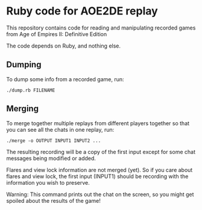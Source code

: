 # Ruby code for AOE2DE replay

This repository contains code for reading and manipulating recorded games
from Age of Empires II: Definitive Edition

The code depends on Ruby, and nothing else.

## Dumping

To dump some info from a recorded game, run:

    ./dump.rb FILENAME


## Merging

To merge together multiple replays from different players together
so that you can see all the chats in one replay, run:

    ./merge -o OUTPUT INPUT1 INPUT2 ...

The resulting recording will be a copy of the first input
except for some chat messages being modified or added.

Flares and view lock information are not merged (yet).
So if you care about flares and view lock, the first input (INPUT1)
should be recording with the information you wish to preserve.

Warning: This command prints out the chat on the screen, so you
might get spoiled about the results of the game!
